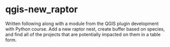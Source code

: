 # qgis-new_raptor
Written following along with a module from the  QGIS plugin development with Python course.  Add a new raptor nest, create buffer based on species, and find all of the projects that are potentially impacted on them in a table form.
